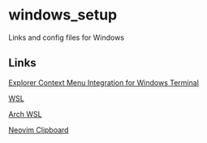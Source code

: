 # windows_setup
Links and config files for Windows

## Links

   [Explorer Context Menu Integration for Windows Terminal](https://github.com/BroJenuel/Explorer-Context-Menu-Integration-for-windows-terminal/)

   [WSL](https://docs.microsoft.com/pt-br/windows/wsl/install-win10)
   
   [Arch WSL](https://github.com/yuk7/ArchWSL)

   [Neovim Clipboard](https://github.com/neovim/neovim/wiki/FAQ#how-to-use-the-windows-clipboard-from-wsl)
